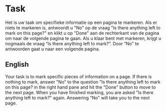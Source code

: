 # Task

Het is uw taak om specifieke informatie op een pagina te markeren. Als er niets te markeren is, antwoordt u "No" op de vraag "Is there anything left to mark on this page?" en klikt u op "Done" aan de rechterkant van de pagina om naar de volgende pagina te gaan. Als u klaar bent met markeren, krijgt u nogmaals de vraag “Is there anything left to mark?”. Door “No” te antwoorden gaat u naar een volgende pagina.

<h2>English</h2>

Your task is to mark specific pieces of information on a page. If there is nothing to mark, answer "No" to the question "Is there anything left to mark on this page? in the right hand pane and hit the "Done" button to move to the next page. When you have finished marking, you are asked "Is there anything left to mark?" again. Answering "No" will take you to the next page.

